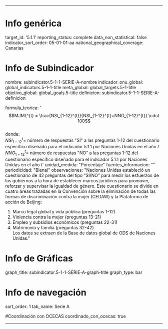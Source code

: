 ---

# Info genérica
target_id: '5.1.1'
reporting_status: complete
data_non_statistical: false
indicator_sort_order: 05-01-01-aa
national_geographical_coverage: Canarias

# Info de Subindicador
nombre: subindicator.5-1-1-SERIE-A-nombre
indicador_onu_global: global_indicators.5-1-1-title
meta_global: global_targets.5-1-title
objetivo_global: global_goals.5-title
definicion: subindicator.5-1-1-SERIE-A-definicion

formula_teorica: '$$MJML^{t} = \frac{NSI_{1-12}^{t}}{NSI_{1-12}^{t}+NNO_{1-12}^{t}} \cdot 100$$ <br>
donde: <br>
$NSI_{1-12}^{t} =$ número de respuestas "SÍ" a las preguntas 1-12 del cuestionario específico diseñado para el indicador 5.1.1 por Naciones Unidas en el año $t$ <br>
$NNO_{1-12}^{t} =$ número de respuestas "NO" a las preguntas 1-12 del cuestionario específico diseñado para el indicador 5.1.1 por Naciones Unidas en el año $t$'
unidad_medida: "Porcentaje"
fuentes_informacion: ""
periodicidad: "Bienal"
observaciones: "Naciones Unidas estableció un cuestionario de 42 preguntas del tipo “SÍ/NO” para medir los esfuerzos de los gobiernos a la hora de establecer marcos jurídicos para promover, reforzar y supervisar la igualdad de género. Este cuestionario se divide en cuatro áreas trazadas en la Convención sobre la eliminación de todas las formas de discriminación contra la mujer (CEDAW) y la Plataforma de acción de Beijing:<br>
1. Marco legal global y vida pública (preguntas 1-12)<br>
2. Violencia contra la mujer (preguntas 13-21)<br>
3. Empleo y subsidios económicos (preguntas 22-31)<br>
4. Matrimonio y familia (preguntas 32-42)<br>
Los datos se extraen de la Base de datos global de ODS de Naciones Unidas."

# Info de Gráficas
graph_title: subindicator.5-1-1-SERIE-A-graph-title
graph_type: bar

# Info de navegación
sort_order: 1
tab_name: Serie A

#Coordinación con OCECAS
coordinado_con_ocecas: true

---